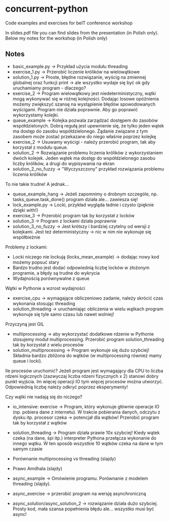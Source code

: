 # concurrent-python
Code examples and exercises for beIT conference workshop

In slides.pdf file you can find slides from the presentation (in Polish only). Below my notes for the workshop (in Polish only)


## Notes

- basic_example.py -> Przykład użycia modułu threading
- exercise_1.py -> Przerobić liczenie królików na wielowątkowe
- solution_1.py -> Proste, błędne rozwiązanie, wyścig na zmiennej  globalnej oraz funkcji print -> ale wszystko wydaje się być ok gdy uruchamiamy program - dlaczego?
- exercise_2 -> Program wielowątkowy jest niedeterministyczny, wątki mogą wykonywać się w różnej kolejności. Dodając losowe opóźnienia możemy zwiększyć szansę na wystąpienie błędów spowodowanych wyścigami. Program nie działa poprawnie. Aby go poprawić wykorzystamy kolejki.
- queue_example -> Kolejka pozwala zarządzać dostępem do zasobów współdzielonych. Dobrą regułą jest upewnienie się, że tylko jeden wątek ma dostęp do zasobu współdzielonego. Żądanie związane z tym zasobem może zostać przekazane do niego właśnie poprzez kolejkę
- exercise_2 -> Usuwamy wyścigi - należy przerobić program, tak aby korzystał z modułu queue.
- solution_2 -> Rozwiązanie problemu liczenia królików z wykorzystaniem dwóch kolejek. Jeden wątek ma dostęp do współdzielonego zasobu liczby królików, a drugi do wypisywania na ekran
- solution_2_no_fuzzy -> "Wyczyszczony" przykład rozwiązania problemu liczenia królików

To nie takie trudne! A jednak...
- queue_example_hang -> Jeżeli zapomnimy o drobnym szczególe, np. tasks_queue.task_done() program działa ale... zawiesza się!
- lock_example.py -> Locki, przykład wygląda ładnie i czysto (pięknie dzięki with!)
- exercise_3 -> Przerobić program tak by korzystał z locków
- solution_3 -> Program z lockami działa poprawnie
- solution_3_no_fuzzy -> Jest krótszy i bardziej czytelny od wersji z kolejkami. Jest też deterministyczny -> nic w nim nie wykonuje się współbieżnie

Problemy z lockami:
- Locki niczego nie lockują (locks_mean_example) -> dodając nowy kod możemy popsuć stary
- Bardzo trudno jest dodać odpowiednią liczbę locków w złożonym programie, a błędy są trudne do wykrycia
- Wydajnością porównywalne z queue

Wątki w Pythonie a wzrost wydajności
- exercise_cpu -> wymagające obliczeniowo zadanie, należy skrócić czas wykonania stosując threading
- solution_threading -> uruchamiając obliczenia w wielu wątkach program wykonuje się tyle samo czasu lub nawet wolniej!

Przyczyną jest GIL

- multiprocessing -> aby wykorzystać dodatkowe rdzenie w Pythonie stosujemy moduł multiprocessing. Przerobić program solution_threading tak by korzystał z wielu procesów
- solution_multiprocessing -> Program wykonuje się dużo szybciej! Składnia bardzo zbliżona do wątków (w multiprocessing również mamy queue i locki).

Ile procesów uruchomić? Jeżeli program jest wymagający dla CPU to liczba rdzeni logicznych (zazwyczaj liczba rdzeni fizycznych x 2) stanowi dobry punkt wyjścia. Im więcej operacji IO tym więcej procesów można utworzyć. Odpowiednią liczbę należy odkryć poprzez eksperymenty!

Czy wątki nie nadają się do niczego?
- io_intensive: exercise -> Program, który wykonuje głównie operacje IO (np. pobiera dane z internetu). W trakcie pobierania danych, odczytu z dysku itp. procesor czeka -> potencjał dla wątków! Przerobić program tak by korzystał z wątków
- solution_threading -> Program działa prawie 10x szybciej! Kiedy wątek czeka (na dane, śpi itp.) interpreter Pythona przełącza wykonanie do innego wątku. W ten sposób wszystkie 10 wątków czeka na dane w tym samym czasie

- Porównanie multiprocessing vs threading (slajdy)
- Prawo Amdhala (slajdy)

- async_example -> Omówienie programu. Porównanie z modelem threading (slajdy).
- async_exercise -> przerobić program na wersję asynchroniczną
- async_solution/async_solution_2 -> rozwiązanie działa dużo szybciej. Prosty kod, mała szansa popełnienia błędu ale... wszystko musi być async!
